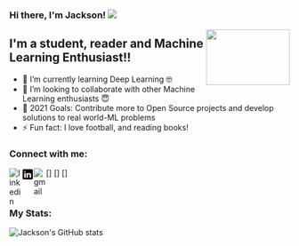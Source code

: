### Hi there, I'm Jackson! <img src="https://media.giphy.com/media/hvRJCLFzcasrR4ia7z/giphy.gif" width="25px">

<img align="right" src="https://github.com/Jackson-hub/Jackson-hub/blob/main/JJ.jpg" width="150" height="100">

## I'm a student, reader and Machine Learning Enthusiast!!

- 🌱 I’m currently learning Deep Learning 🤓
- 👯 I’m looking to collaborate with other Machine Learning enthusiasts 😇
- 🥅 2021 Goals: Contribute more to Open Source projects and develop solutions to real world-ML problems
- ⚡ Fun fact: I love football, and reading books!

### Connect with me:

[<img href="https://www.instagram.com/j_24_07/" align="left" alt="linkedin" width="22px" src="https://github.com/simple-icons/simple-icons/blob/develop/icons/instagram.svg" />]
[<img href="https://www.linkedin.com/in/jackson-sondi-0100/" align="left" alt="linkedin" width="22px" src="https://github.com/simple-icons/simple-icons/blob/develop/icons/linkedin.svg" />]
[<img href="jacksonjacobhacked@gmail.com" align="left" alt="gmail" width="22px" src="https://cdn.jsdelivr.net/npm/simple-icons@3.13.0/icons/gmail.svg" />]



<br>

### My Stats:
![Jackson's GitHub stats](https://github-readme-stats.vercel.app/api?username=Jackson-hub&show_icons=true&theme=radical)
